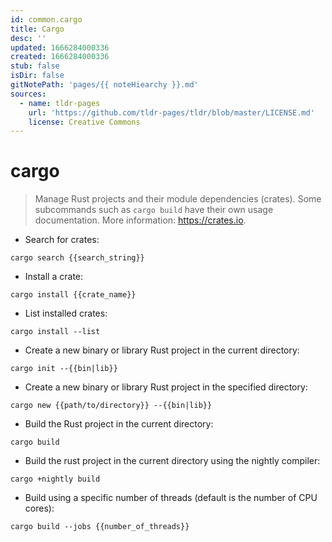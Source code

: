 ```yaml
---
id: common.cargo
title: Cargo
desc: ''
updated: 1666284000336
created: 1666284000336
stub: false
isDir: false
gitNotePath: 'pages/{{ noteHiearchy }}.md'
sources:
  - name: tldr-pages
    url: 'https://github.com/tldr-pages/tldr/blob/master/LICENSE.md'
    license: Creative Commons
---
```

# cargo

> Manage Rust projects and their module dependencies (crates).
> Some subcommands such as `cargo build` have their own usage documentation.
> More information: <https://crates.io>.

- Search for crates:

`cargo search {{search_string}}`

- Install a crate:

`cargo install {{crate_name}}`

- List installed crates:

`cargo install --list`

- Create a new binary or library Rust project in the current directory:

`cargo init --{{bin|lib}}`

- Create a new binary or library Rust project in the specified directory:

`cargo new {{path/to/directory}} --{{bin|lib}}`

- Build the Rust project in the current directory:

`cargo build`

- Build the rust project in the current directory using the nightly compiler:

`cargo +nightly build`

- Build using a specific number of threads (default is the number of CPU cores):

`cargo build --jobs {{number_of_threads}}`

